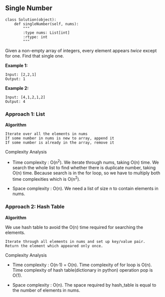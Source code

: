 ## Single Number
```(python}
class Solution(object):
    def singleNumber(self, nums):
        """
        :type nums: List[int]
        :rtype: int
        """
```
Given a non-empty array of integers, every element appears <i>twice</i> except for one. Find that single one.

**Example 1:**
```
Input: [2,2,1]
Output: 1
```
**Example 2:**
```
Input: [4,1,2,1,2]
Output: 4
```

### Approach 1: List

**Algorithm**

    Iterate over all the elements in nums
    If some number in nums is new to array, append it
    If some number is already in the array, remove it

Complexity Analysis

* Time complexity : O(n<sup>2</sup>). We iterate through nums, taking O(n) time. We search the whole list to find whether there is duplicate number, taking O(n) time. Because search is in the for loop, so we have to multiply both time complexities which is O(n<sup>2</sup>).

* Space complexity : O(n). We need a list of size n to contain elements in nums. 

### Approach 2: Hash Table

**Algorithm**

We use hash table to avoid the O(n) time required for searching the elements.

    Iterate through all elements in nums and set up key/value pair.
    Return the element which appeared only once.

Complexity Analysis

* Time complexity : O(n⋅1) = O(n). Time complexity of for loop is O(n). Time complexity of hash table(dictionary in python) operation pop is O(1).

* Space complexity : O(n). The space required by hash_table is equal to the number of elements in nums.


